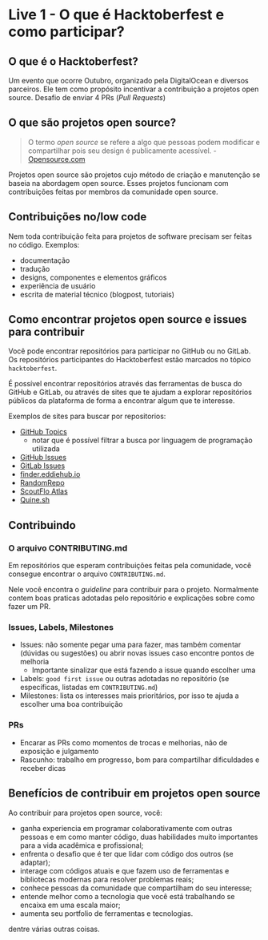 # Live 1 - O que é Hacktoberfest e como participar?

## O que é o Hacktoberfest?

Um evento que ocorre Outubro, organizado pela DigitalOcean e diversos parceiros. 
Ele tem como propósito incentivar a contribuição a projetos open source. 
Desafio de enviar 4 PRs (*Pull Requests*)

## O que são projetos open source?

> O termo *open source* se refere a algo que pessoas podem modificar e compartilhar pois seu design é publicamente acessível.
\- [Opensource.com](https://opensource.com/resources/what-open-source)

Projetos open source são projetos cujo método de criação e manutenção se baseia na abordagem open source.
Esses projetos funcionam com contribuições feitas por membros da comunidade open source.

## Contribuições no/low code

Nem toda contribuição feita para projetos de software precisam ser feitas no código.
Exemplos: 
- documentação
- tradução
- designs, componentes e elementos gráficos
- experiência de usuário
- escrita de material técnico (blogpost, tutoriais)

## Como encontrar projetos open source e issues para contribuir

Você pode encontrar repositórios para participar no GitHub ou no GitLab.
Os repositórios participantes do Hacktoberfest estão marcados no tópico `hacktoberfest`.

É possível encontrar repositórios através das ferramentas de busca do GitHub e GitLab, ou através de sites que te ajudam a explorar repositórios públicos da plataforma de forma a encontrar algum que te interesse.

Exemplos de sites para buscar por repositorios:
- [GitHub Topics](https://github.com/topics/hacktoberfest)
    - notar que é possível filtrar a busca por linguagem de programação utilizada
- [GitHub Issues](https://github.com/issues?q=is%3Aopen+is%3Aissue+label%3Ahacktoberfest)
- [GitLab Issues](https://gitlab.com/dashboard/issues?sort=created_date&state=opened&label_name[]=hacktoberfest)
- [finder.eddiehub.io](https://finder.eddiehub.io/)
- [RandomRepo](https://randomrepo.com/)
- [ScoutFlo Atlas](https://atlas.scoutflo.com/hacktoberfest)
- [Quine.sh](https://quine.sh/contribute?topics=hacktoberfest)

## Contribuindo

### O arquivo CONTRIBUTING.md
Em repositórios que esperam contribuições feitas pela comunidade, você consegue encontrar o arquivo `CONTRIBUTING.md`.

Nele você encontra o *guideline* para contribuir para o projeto.
Normalmente contem boas praticas adotadas pelo repositório e explicações sobre como fazer um PR.

### Issues, Labels, Milestones
- Issues: não somente pegar uma para fazer, mas também comentar (dúvidas ou sugestões) ou abrir novas issues caso encontre pontos de melhoria
    - Importante sinalizar que está fazendo a issue quando escolher uma
- Labels: `good first issue` ou outras adotadas no repositório (se específicas, listadas em `CONTRIBUTING.md`)
- Milestones: lista os interesses mais prioritários, por isso te ajuda a escolher uma boa contribuição 

### PRs
- Encarar as PRs como momentos de trocas e melhorias, não de exposição e julgamento
- Rascunho: trabalho em progresso, bom para compartilhar dificuldades e receber dicas

## Benefícios de contribuir em projetos open source

Ao contribuir para projetos open source, você:
- ganha experiencia em programar colaborativamente com outras pessoas e em como manter código, duas habilidades muito importantes para a vida acadêmica e profissional;
- enfrenta o desafio que é ter que lidar com código dos outros (se adaptar);
- interage com códigos atuais e que fazem uso de ferramentas e bibliotecas modernas para resolver problemas reais;
- conhece pessoas da comunidade que compartilham do seu interesse;
- entende melhor como a tecnologia que você está trabalhando se encaixa em uma escala maior;
- aumenta seu portfolio de ferramentas e tecnologias.

dentre várias outras coisas.

